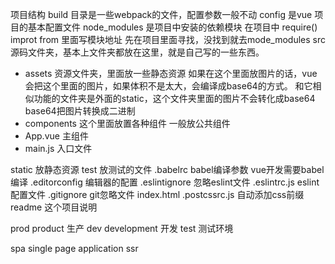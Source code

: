 项目结构
build 目录是一些webpack的文件，配置参数一般不动
config 是vue 项目的基本配置文件
node_modules 是项目中安装的依赖模块
    在项目中 require() improt from  里面写模块地址 先在项目里面寻找，没找到就去mode_modules
src 源码文件夹，基本上文件夹都放在这里，就是自己写的一些东西。
- assets 资源文件夹，里面放一些静态资源 
        如果在这个里面放图片的话，vue会把这个里面的图片，如果体积不是太大，会编译成base64的方式。 和它相似功能的文件夹是外面的static，这个文件夹里面的图片不会转化成base64
        base64把图片转换成二进制
- components 这个里面放置各种组件 一般放公共组件
- App.vue 主组件
- main.js 入口文件

static 放静态资源
test 放测试的文件
.babelrc babel编译参数 vue开发需要babel编译
.editorconfig 编辑器的配置
.eslintignore 忽略eslint文件
.eslintrc.js eslint 配置文件
.gitignore git忽略文件
index.html
.postcssrc.js 自动添加css前缀
readme 这个项目说明



prod product 生产 
dev development 开发
test 测试环境

spa single page application
ssr